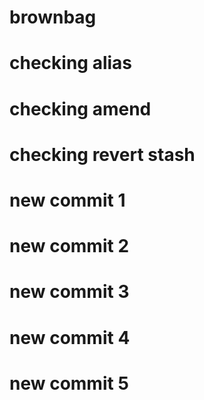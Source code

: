 # brownbag
# checking alias 
# checking amend 
# checking revert stash
# new commit 1
# new commit 2
# new commit 3
# new commit 4 
# new commit 5

